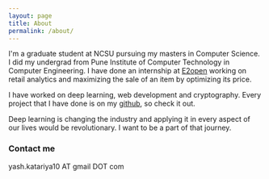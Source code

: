 ```yaml
---
layout: page
title: About
permalink: /about/
---
```


I'm a graduate student at NCSU pursuing my masters in Computer Science. I did my undergrad from Pune Institute of Computer Technology in Computer Engineering. I have done an internship at <a href="https://www.e2open.com/" target="_blank">E2open</a> working on retail analytics and maximizing the sale of an item by optimizing its price.

I have worked on deep learning, web development and cryptography. Every project that I have done is on my <a href="https://github.com/yashk2810"  target="_blank">github</a>, so check it out.

Deep learning is changing the industry and applying it in every aspect of our lives would be revolutionary. I want to be a part of that journey.



### Contact me

yash.katariya10 AT gmail DOT com
